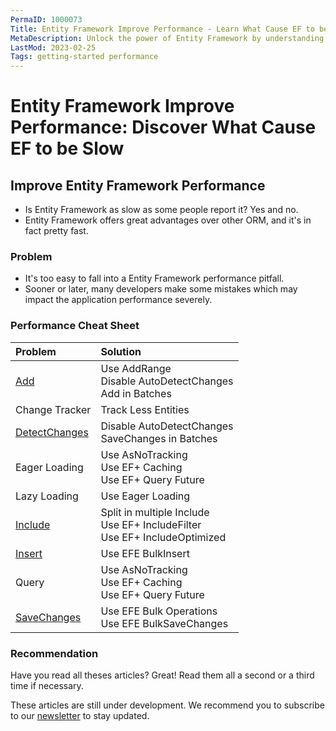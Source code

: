 ```yaml
---
PermaID: 1000073
Title: Entity Framework Improve Performance - Learn What Cause EF to be Slow
MetaDescription: Unlock the power of Entity Framework by understanding what can cause performance issues. Learn what causes your application to be slow and solutions to fix it.
LastMod: 2023-02-25
Tags: getting-started performance
---
```


# Entity Framework Improve Performance: Discover What Cause EF to be Slow

## Improve Entity Framework Performance

 - Is Entity Framework as slow as some people report it? Yes and no.
 - Entity Framework offers great advantages over other ORM, and it's in fact pretty fast.

### Problem

 - It's too easy to fall into a Entity Framework performance pitfall.
 - Sooner or later, many developers make some mistakes which may impact the application performance severely.

### Performance Cheat Sheet

|Problem	                                            |Solution                                                                       |
|:----------------------------------------------------- |:----------------------------------------------------------------------------- |
|[Add](/improve-ef-add-performance)                     |Use AddRange<br>Disable AutoDetectChanges<br>Add in Batches                    |
|Change Tracker                                         |Track Less Entities                                                            |
|[DetectChanges](/improve-ef-detect-changes-performance)|Disable AutoDetectChanges<br>SaveChanges in Batches                            |
|Eager Loading                                          |Use AsNoTracking<br>Use EF+ Caching<br>Use EF+ Query Future                    |
|Lazy Loading                                           |Use Eager Loading                                                              |
|[Include](/improve-ef-include-performance)             |Split in multiple Include<br>Use EF+ IncludeFilter<br>Use EF+ IncludeOptimized |
|[Insert](/improve-ef-include-performance)              |Use EFE BulkInsert                                                             |
|Query                                                  |Use AsNoTracking<br>Use EF+ Caching<br>Use EF+ Query Future                    |
|[SaveChanges](/improve-ef-save-changes-performance)    |Use EFE Bulk Operations<br>Use EFE BulkSaveChanges                             |

### Recommendation

Have you read all theses articles? Great! Read them all a second or a third time if necessary.

These articles are still under development. We recommend you to subscribe to our [newsletter](https://mailchi.mp/zzzprojects/entity-framework-extensions-newsletter) to stay updated.